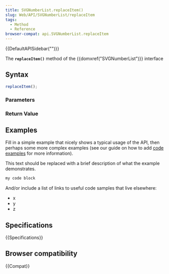 ```yaml
---
title: SVGNumberList.replaceItem()
slug: Web/API/SVGNumberList/replaceItem
tags:
  - Method
  - Reference
browser-compat: api.SVGNumberList.replaceItem
---
```

{{DefaultAPISidebar("")}}

The **`replaceItem()`** method of the {{domxref("SVGNumberList")}} interface 

## Syntax

```js
replaceItem();
```

### Parameters



### Return Value



## Examples

Fill in a simple example that nicely shows a typical usage of the API, then perhaps some more complex examples (see our guide on how to add [code examples](/en-US/docs/MDN/Contribute/Structures/Code_examples) for more information).

This text should be replaced with a brief description of what the example demonstrates.

```js
my code block
```

And/or include a list of links to useful code samples that live elsewhere:

*   x
*   y
*   z

## Specifications

{{Specifications}}

## Browser compatibility

{{Compat}}

